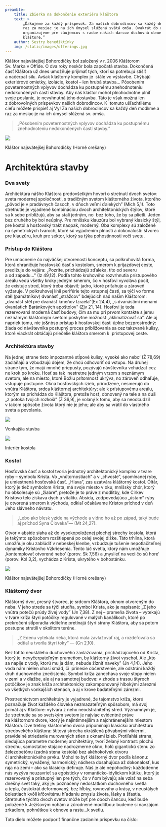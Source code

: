 ```yaml
---
preamble:
    title: Zbierka na dokončenie exteriéru kláštora
    text: >
        „Ďakujeme za každý príspevok. Za našich dobrodincov sa každý deň modlíme a
        raz za mesiac je na ich úmysel slúžená svätá omša. Dvakrát do roka
        organizujeme pre záujemcov s radov našich darcov duchovnú obnovu v našom
        kláštore.”
    author: Sestry benediktínky
    img: /static/images/offerings.jpg
---
```


Kláštor najsvätejšej Bohorodičky bol založený v&nbsp;r.&nbsp;2006 Kláštorom
Sv.&nbsp;Marka v&nbsp;Offide. O&nbsp;dva roky neskôr bola započatá stavba.
Dokončená časť Kláštora už&nbsp;dnes umožňuje prijímať tých, ktorí sa potrebujú
stíšiť a&nbsp;načerpať silu. Avšak kláštorný komplex je&nbsp; stále vo výstavbe.
Chýbajú exteriérové omietky, izolácie, kostol – len hrubá stavba... Pôsobením
poveternostných vplyvov dochádza ku&nbsp;postupnému znehodnoteniu nedokončených
častí stavby. Aby&nbsp;náš kláštor mohol plnohodnotne plniť svoje poslanie,
je&nbsp;nevyhnutná jeho dostavba. Táto je&nbsp;však možná len
z&nbsp;dobrovoľných príspevkov našich dobrodincov. K&nbsp; tomuto ušľachtilému
cieľu môžete prispieť aj Vy! Za&nbsp;našich dobrodincov sa každý deň modlíme
a&nbsp; raz za&nbsp;mesiac je&nbsp;na&nbsp;ich úmysel slúžená sv.&nbsp;omša.

> „Pôsobením poveternostných vplyvov dochádza ku postupnému znehodnoteniu
> nedokončených častí stavby.”

<div class="image-full">
    <img src="/static/images/article01-1.jpg">
    <p>Kláštor najsvätejšej Bohorodičky (Horné orešany)</p>
</div>

# Architektúra stavby

### Dva svety

Architektúra nášho Kláštora predovšetkým hovorí o&nbsp;stretnutí dvoch svetov:
sveta modernej spoločnosti, s&nbsp;tradičným svetom kláštorného života, ktorého
„pôvod je&nbsp;v&nbsp;pradávnych časoch, v&nbsp;dňoch veľmi ďalekých” (Mich
5,1). Toto stretnutie je&nbsp;vyjadrené kombináciou dvoch architektonických
štýlov, ktoré sa k&nbsp;sebe približujú, aby&nbsp;sa stali jedným, no&nbsp; bez
toho, že&nbsp;by&nbsp;sa plietli. Jeden bez druhého by&nbsp;bol neúplný. Pre
mníšsku klauzúru bol vybraný klasický štýl, pre kostol a&nbsp;hosťovský trakt
naopak, moderný. Oba komplexy sú založené na&nbsp;symetrických tvaroch, ktoré sú
vyjadrením plnosti a&nbsp;dokonalosti: štvorec pre klauzúru, kruh pre sektor,
ktorý sa týka pohostinnosti voči svetu.

### Prístup do Kláštora

Pre umocnenie čo najväčšej otvorenosti konceptu, sa polkruhovitá forma, ktorá
ohraničuje hosťovskú časť s&nbsp;kostolom, smerom k&nbsp;príjazdovej ceste,
predlžuje do&nbsp;vejára: „Pozrite, prichádzajú zďaleka, títo od&nbsp;severu
a&nbsp;od&nbsp;západu…” (Iz 49,12). Podľa tohto kruhového rozvrhnutia
prístupového areálu vedú všetky kroky jedným smerom, čo v&nbsp;hosťovi vyvoláva
pocit, že&nbsp;existuje stred, ktorý treba objaviť; jadro, ktoré priťahuje
a&nbsp;zároveň vyžaruje. V&nbsp;polkruhovej línii periférie tejto vstupnej
časti, sa týči vo forme stél (pamätníkov) dvanásť „strážcov” bdejúcich
nad&nbsp;naším Kláštorom: „dvanásť stél pre dvanásť kmeňov Izraela”(Ex 24,4), „s
dvanástimi menami dvanástich Baránkových apoštolov” (Zjv 21, 14). Hosťovi
je&nbsp;teda rezervovaná moderná časť budovy, čím sa&nbsp;mu pri prvom kontakte
s&nbsp;jemu neznámym kláštorným svetom poskytne možnosť „aklimatizovať sa”. Ale
aj napriek tomu, nie je&nbsp prístup k&nbsp;hosťovskej časti úplne
bezprostredný: žiada od&nbsp;návštevníka postupný proces približovania sa cez
takzvané kulisy, ktoré viackrát obtáčajú priečelie kláštora smerom k&nbsp;
prístupovej ceste.

### Architektúra stavby

Na&nbsp;jednej strane tieto impozantné stĺpové kulisy, vysoké ako nebo’ (Ž
78,69) zacláňajú a vzbudzujú dojem, že&nbsp;chcú odhovoriť od&nbsp;vstupu.
Na&nbsp;druhej strane tým, že&nbsp;majú mnohé priepusty, pozývajú návštevníka
vchádzať cez ne krok po&nbsp;kroku. Hosť sa tak&nbsp; nestretne jedným vrzom
s&nbsp;neznámym svetom, ale na&nbsp;miesto, ktoré Božiu prítomnosť ukrýva,
no&nbsp;zároveň odhaľuje, vstupuje postupne. Okná hosťovských izieb, prirodzene,
nesmerujú do&nbsp; vnútra Kláštora, srdca kláštornej architektúry; ale
k&nbsp;prístupovému areálu, ktorým sa prichádza do&nbsp;Kláštora, pretože hosť,
obnovený na&nbsp;tele a&nbsp;na duši „z potoka tvojich rozkoší” (Ž 36,9),
je&nbsp;volaný k&nbsp;tomu, aby&nbsp;sa neodcudzil v&nbsp;takom spôsobe života
ktorý nie je&nbsp;jeho; ale aby&nbsp;sa vrátil do&nbsp;vlastného sveta
a&nbsp;povolania.

<div class="image-side-by-side">
    <div class="left">
        <img src="/static/images/article01-2.jpg">
        <p>Vonkajšia stavba</p>
    </div>
    <div class="right">
        <img src="/static/images/article01-3.jpg">
        <p>Interiér kostola</p>
    </div>
</div>

### Kostol

Hosťovská časť a&nbsp;kostol tvoria jednotný architektonický komplex
v&nbsp;tvare ryby – symbolu Krista. Vo „vnútornostiach” a&nbsp;v&nbsp;„chvoste”,
spomínanej ryby, je&nbsp;umiestnená hosťovská časť. „Hlava”, zas uzatvára
kláštorný kostol. Oltár, ktorý je&nbsp;tiež symbolom Krista, má svoje miesto
v&nbsp;oku; mníšsky chór, ktorý ho obkolesuje sú „žiabre“, pretože
je&nbsp;to&nbsp;práve z&nbsp;modlitby, kde&nbsp;Cirkev Kristovo telo získava
dych a&nbsp;vitalitu. Absida, zodpovedajúca „ústam“ ryby je&nbsp;otvorená smerom
k&nbsp;východu, odkiaľ očakávame Kristov príchod v&nbsp;deň Jeho slávneho
návratu.

> „Lebo ako blesk vzíde na východe a vidno ho až po západ, taký bude aj príchod
> Syna Človeka”— (Mt 24,27).

Otvor v&nbsp;abside siaha až do&nbsp;vysokopoloženej plochej strechy kostola,
ktorá je&nbsp;takýmto spôsobom rozštiepená po&nbsp;celej svojej dĺžke. Táto
trhlina, ktorá umožňuje oku zablúdiť v&nbsp;nebeskej klenbe, vzbudzuje tušenie
nepotlačiteľnej dynamiky Kristovho Vzkriesenia. Tento lúč svetla, ktorý nám
umožňuje ‚kontemplovať otvorené nebo’ (porov. Sk 7,56) a&nbsp;‚myslieť
na&nbsp;veci čo sú hore’ (porov. Kol 3,2), vychádza z&nbsp;Krista, ukrytého
v&nbsp;bohostánku.

<div class="image-full">
    <img src="/static/images/article01-4.jpg">
    <p>Kláštor najsvätejšej Bohorodičky (Horné orešany)</p>
</div>

### Kláštorný dvor

Kláštorný dvor, presný štvorec, je srdcom Kláštora, oknom otvoreným do neba. V
jeho strede sa týči studňa, symbol Krista, ako je napísané: „Z jeho vnútra
potečú prúdy živej vody” (Jn 7,38). Z nej – prameňa života – vytekajú v tvare
kríža štyri potôčiky regulované v malých kanálikoch, ktoré po prekročení
stĺporadia viditeľne pretínajú štyri strany Kláštora, aby sa potom postupne
stratili v okolitom teréne.

> „Z Edenu vytekala rieka, ktorá mala zavlažovať raj, a rozdeľovala sa odtiaľ a
> tvorila štyri toky“ — (Gn 2,10).

Bez tohto neustáleho duchovného zavlažovania, prichádzajúceho od&nbsp;Krista,
ktorý je&nbsp; nevyčerpateľným prameňom, by&nbsp;kláštorný život vyschol. Ale
„kto sa napije z&nbsp;vody, ktorú&nbsp;mu ja dám, nebude žízniť naveky” (Jn
4,14). Jeho voda nám nielen uhasí smäd, či&nbsp; prinesie občerstvenie, ale
odstráni každý druh duchovného znečistenia. Symbol kríža zanecháva svoje stopy
nielen v&nbsp;zemi a&nbsp;v&nbsp;dlažbe, ale aj na&nbsp;samotnej budove:
v&nbsp;zhode s&nbsp;trasou štyroch potôčikov je&nbsp;znak kríža architektonicky
zakomponovaný hlbokými zárezmi vo všetkých vonkajších stenách, a&nbsp;aj
v&nbsp;krove badateľnými zárezmi.

Prostredníctvom architektúry je&nbsp;vyjadrené, že&nbsp;tajomstvo kríža, ktoré
poznačuje život každého človeka nezmazateľným spôsobom, má svoj primát aj
v&nbsp;Kláštore: vytvára z&nbsp;neho neodstrániteľný stred. Významným je,
že&nbsp;stretnutie sa so svetským svetom je&nbsp;najviac evidentné práve
na&nbsp;kláštornom dvore, ktorý je&nbsp;najintímnejším a&nbsp;najchránenejším
miestom Kláštora. Dve tretiny kláštorného dvora pripomínajú klasickú
architektúru stredovekého kláštora: štítová strecha okrášlená pôvabnými
vikiermi, pravidelné striedanie murovaných stien s&nbsp;oknami izieb. Protiľahlá
strana, sledujúca parametre modernej architektúry, tvorí želaný kontrast: plochú
strechu, samostatne stojace nadrozmerné okno, holú gigantickú stenu zo
železobetónu (zadná stena kostola) bez akéhokoľvek otvoru
či&nbsp;architektonického prvku. Mohol to&nbsp;byť kláštorný dvor podľa kánonu:
symetrický, vyvážený, harmonický; nádhera dosahujúca až dokonalosť, kus raja
na&nbsp;zemi – ako sa klasicky definuje. Náš je&nbsp;ale nepohodlný: každodenne
nás vyzýva neuzavrieť sa egoisticky v&nbsp;romanticko-idylickom kútiku, ktorý
je&nbsp; rezervovaný a&nbsp;prístupný len pre tých, čo v&nbsp;ňom bývajú; ale
vziať na&nbsp;seba dnešný svet taký, aký je: poznačený nedostatkom duchovného
svetla a&nbsp;tepla, častokrát deformovaný, bez hĺbky, rovnováhy a&nbsp;krásy,
v&nbsp;neustálych bolestiach kvôli kŕčovitému hľadaniu zmyslu života, lásky
a&nbsp;šťastia. Stretnutie týchto dvoch svetov môže byť pre oboch šancou, keď
bude položené k&nbsp;Ježišovým nohám a&nbsp;zúrodnené modlitbou: budeme si
navzájom zrkadlom, pohnútkou k&nbsp;obnove a&nbsp;rastu…k svetlu.

Toto dielo môžete podporiť finančne zaslaním príspevku na číslo:
